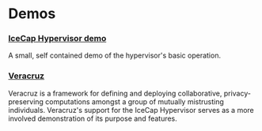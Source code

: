 # Demos

### [IceCap Hypervisor demo](./hypervisor-demo)

A small, self contained demo of the hypervisor's basic operation.

### [Veracruz](https://github.com/veracruz-project/veracruz)

Veracruz is a framework for defining and deploying collaborative,
privacy-preserving computations amongst a group of mutually mistrusting
individuals. Veracruz's support for the IceCap Hypervisor serves as a more
involved demonstration of its purpose and features.
